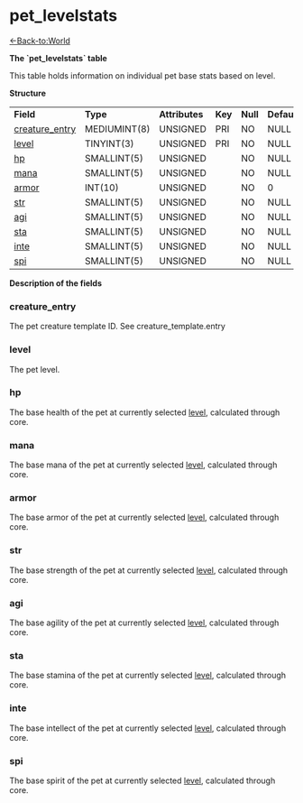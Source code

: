 # pet\_levelstats

[<-Back-to:World](database-world.md)

**The \`pet\_levelstats\` table**

This table holds information on individual pet base stats based on level.

**Structure**

|                                                   |              |                |         |          |             |           |             |
|---------------------------------------------------|--------------|----------------|---------|----------|-------------|-----------|-------------|
| **Field**                                         | **Type**     | **Attributes** | **Key** | **Null** | **Default** | **Extra** | **Comment** |
| [creature\_entry](#pet_levelstats-creature_entry) | MEDIUMINT(8) | UNSIGNED       | PRI     | NO       | NULL        |           |             |
| [level](#pet_levelstats-level)                    | TINYINT(3)   | UNSIGNED       | PRI     | NO       | NULL        |           |             |
| [hp](#pet_levelstats-hp)                          | SMALLINT(5)  | UNSIGNED       |         | NO       | NULL        |           |             |
| [mana](#pet_levelstats-mana)                      | SMALLINT(5)  | UNSIGNED       |         | NO       | NULL        |           |             |
| [armor](#pet_levelstats-armor)                    | INT(10)      | UNSIGNED       |         | NO       | 0           |           |             |
| [str](#pet_levelstats-str)                        | SMALLINT(5)  | UNSIGNED       |         | NO       | NULL        |           |             |
| [agi](#pet_levelstats-agi)                        | SMALLINT(5)  | UNSIGNED       |         | NO       | NULL        |           |             |
| [sta](#pet_levelstats-sta)                        | SMALLINT(5)  | UNSIGNED       |         | NO       | NULL        |           |             |
| [inte](#pet_levelstats-inte)                      | SMALLINT(5)  | UNSIGNED       |         | NO       | NULL        |           |             |
| [spi](#pet_levelstats-spi)                        | SMALLINT(5)  | UNSIGNED       |         | NO       | NULL        |           |             |

**Description of the fields**

### creature\_entry

The pet creature template ID. See creature\_template.entry

### level

The pet level.

### hp

The base health of the pet at currently selected [level](#pet_levelstats-level), calculated through core.

### mana

The base mana of the pet at currently selected [level](#pet_levelstats-level), calculated through core.

### armor

The base armor of the pet at currently selected [level](#pet_levelstats-level), calculated through core.

### str

The base strength of the pet at currently selected [level](#pet_levelstats-level), calculated through core.

### agi

The base agility of the pet at currently selected [level](#pet_levelstats-level), calculated through core.

### sta

The base stamina of the pet at currently selected [level](#pet_levelstats-level), calculated through core.

### inte

The base intellect of the pet at currently selected [level](#pet_levelstats-level), calculated through core.

### spi

The base spirit of the pet at currently selected [level](#pet_levelstats-level), calculated through core.
